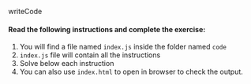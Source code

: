 writeCode

#### Read the following instructions and complete the exercise:

1. You will find a file named `index.js` inside the folder named `code`
2. `index.js` file will contain all the instructions
3. Solve below each instruction
4. You can also use `index.html` to open in browser to check the output.
